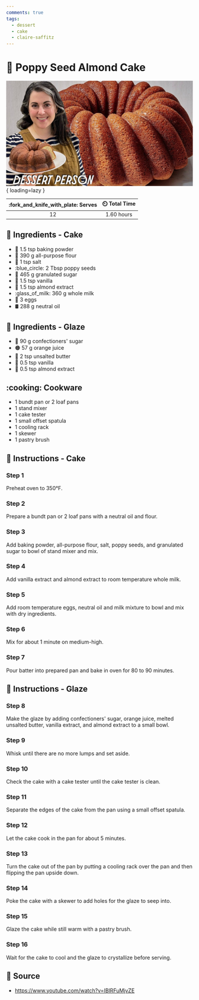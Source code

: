 ```yaml
---
comments: true
tags:
  - dessert
  - cake
  - claire-saffitz
---
```

# :chestnut: Poppy Seed Almond Cake

![Poppy Seed Almond Cake][1]{ loading=lazy }

| :fork_and_knife_with_plate: Serves | :timer_clock: Total Time |
|:----------------------------------:|:-----------------------: |
| 12 | 1.60 hours |

## :salt: Ingredients - Cake

- :dash: 1.5 tsp baking powder
- :ear_of_rice: 390 g all-purpose flour
- :salt: 1 tsp salt
- :blue_circle: 2 Tbsp poppy seeds
- :candy: 465 g granulated sugar
- :icecream: 1.5 tsp vanilla
- :chestnut: 1.5 tsp almond extract
- :glass_of_milk: 360 g whole milk
- :egg: 3 eggs
- :oil_drum: 288 g neutral oil

## :salt: Ingredients - Glaze

- :candy: 90 g confectioners' sugar
- :orange_circle: 57 g orange juice
- :butter: 2 tsp unsalted butter
- :icecream: 0.5 tsp vanilla
- :chestnut: 0.5 tsp almond extract

## :cooking: Cookware

- 1 bundt pan or 2 loaf pans
- 1 stand mixer
- 1 cake tester
- 1 small offset spatula
- 1 cooling rack
- 1 skewer
- 1 pastry brush

## :pencil: Instructions - Cake

### Step 1

Preheat oven to 350°F.

### Step 2

Prepare a bundt pan or 2 loaf pans with a neutral oil and flour.

### Step 3

Add baking powder, all-purpose flour, salt, poppy seeds, and granulated sugar to bowl of stand mixer and mix.

### Step 4

Add vanilla extract and almond extract to room temperature whole milk.

### Step 5

Add room temperature eggs, neutral oil and milk mixture to bowl and mix with dry ingredients.

### Step 6

Mix for about 1 minute on medium-high.

### Step 7

Pour batter into prepared pan and bake in oven for 80 to 90 minutes.

## :pencil: Instructions - Glaze

### Step 8

Make the glaze by adding confectioners' sugar, orange juice, melted unsalted butter, vanilla extract, and almond extract
to a small bowl.

### Step 9

Whisk until there are no more lumps and set aside.

### Step 10

Check the cake with a cake tester until the cake tester is clean.

### Step 11

Separate the edges of the cake from the pan using a small offset spatula.

### Step 12

Let the cake cook in the pan for about 5 minutes.

### Step 13

Turn the cake out of the pan by putting a cooling rack over the pan and then flipping the pan upside down.

### Step 14

Poke the cake with a skewer to add holes for the glaze to seep into.

### Step 15

Glaze the cake while still warm with a pastry brush.

### Step 16

Wait for the cake to cool and the glaze to crystallize before serving.

## :link: Source

- <https://www.youtube.com/watch?v=IBlRFuMjvZE>

[1]: <../../assets/images/poppy-seed-almond-cake.jpg>
